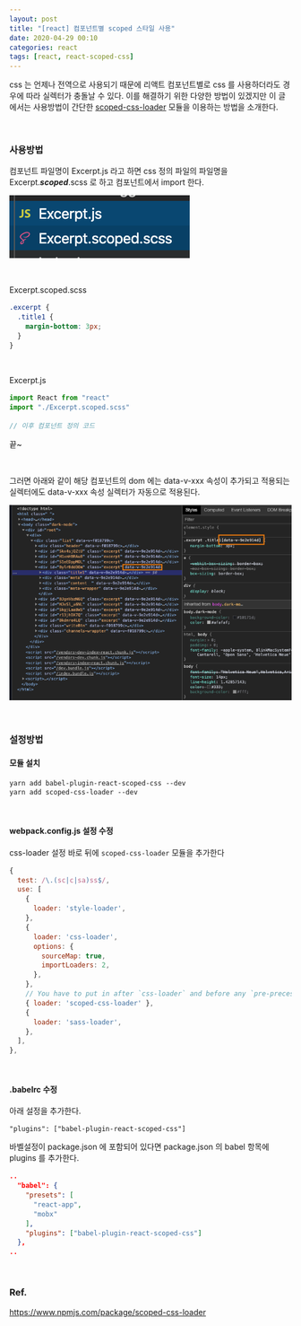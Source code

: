 ```yaml
---
layout: post
title: "[react] 컴포넌트별 scoped 스타일 사용"
date: 2020-04-29 00:10
categories: react
tags: [react, react-scoped-css]
---
```


css 는 언제나 전역으로 사용되기 때문에 리액트 컴포넌트별로 css 를 사용하더라도 경우에 따라 실렉터가 충돌날 수 있다. 이를 해결하기 위한 다양한 방법이 있겠지만 이 글에서는 사용방법이 간단한 [scoped-css-loader](https://www.npmjs.com/package/scoped-css-loader) 모듈을 이용하는 방법을 소개한다.

<br>

### 사용방법

컴포넌트 파일명이 Excerpt.js 라고 하면 css 정의 파일의 파일명을 Excerpt.**_scoped_**.scss 로 하고 컴포넌트에서 import 한다.

![](./scoped-scss-1.png)

<br>

Excerpt.scoped.scss

```scss
.excerpt {
  .title1 {
    margin-bottom: 3px;
  }
}
```

<br>

Excerpt.js

```js
import React from "react"
import "./Excerpt.scoped.scss"

// 이후 컴포넌트 정의 코드
```

끝~

<br>

그러면 아래와 같이 해당 컴포넌트의 dom 에는 data-v-xxx 속성이 추가되고 적용되는 실렉터에도 data-v-xxx 속성 실렉터가 자동으로 적용된다.

![](./scoped-scss-2.png)

<br>

### 설정방법

#### 모듈 설치

```
yarn add babel-plugin-react-scoped-css --dev
yarn add scoped-css-loader --dev
```

<br>

#### webpack.config.js 설정 수정

css-loader 설정 바로 뒤에 `scoped-css-loader` 모듈을 추가한다

```js
{
  test: /\.(sc|c|sa)ss$/,
  use: [
    {
      loader: 'style-loader',
    },
    {
      loader: 'css-loader',
      options: {
        sourceMap: true,
        importLoaders: 2,
      },
    },
    // You have to put in after `css-loader` and before any `pre-precessing loader`
    { loader: 'scoped-css-loader' },
    {
      loader: 'sass-loader',
    },
  ],
},
```

<br>

#### .babelrc 수정

아래 설정을 추가한다.

```
"plugins": ["babel-plugin-react-scoped-css"]
```

바벨설정이 package.json 에 포함되어 있다면 package.json 의 babel 항목에 plugins 를 추가한다.

```json
..
  "babel": {
    "presets": [
      "react-app",
      "mobx"
    ],
    "plugins": ["babel-plugin-react-scoped-css"]
  },
..
```

<br>

### Ref.

https://www.npmjs.com/package/scoped-css-loader
